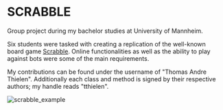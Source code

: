 # SCRABBLE

Group project during my bachelor studies at University of Mannheim.

Six students were tasked with creating a replication of the well-known board game [Scrabble](https://en.wikipedia.org/wiki/Scrabble). Online functionalities as well as the ability to play against bots were some of the main requirements.

My contributions can be found under the username of "Thomas Andre Thielen". Additionally each class and method is signed by their respective authors; my handle reads "tthielen".

![scrabble_example](https://github.com/thomasthielen/Scrabble/assets/87545109/f3630ac2-8f52-47d1-a475-9ca2779955f3)
